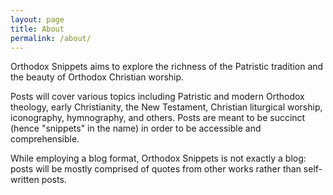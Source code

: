 ```yaml
---
layout: page
title: About
permalink: /about/
---
```


Orthodox Snippets aims to explore the richness of the Patristic tradition and the beauty of Orthodox Christian worship.

Posts will cover various topics including Patristic and modern Orthodox theology, early Christianity, the New Testament, Christian liturgical worship, iconography, hymnography, and others. Posts are meant to be succinct (hence "snippets" in the name) in order to be accessible and comprehensible.

While employing a blog format, Orthodox Snippets is not exactly a blog: posts will be mostly comprised of quotes from other works rather than self-written posts.
